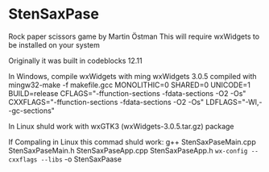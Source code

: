 # StenSaxPase

Rock paper scissors game by Martin Östman
This will require wxWidgets to be installed on your system

Originally it was built in codeblocks 12.11

In Windows, compile wxWidgets with ming
wxWidgets 3.0.5 compiled with
mingw32-make -f makefile.gcc MONOLITHIC=0 SHARED=0 UNICODE=1 BUILD=release CFLAGS="-ffunction-sections -fdata-sections -O2 -Os" CXXFLAGS="-ffunction-sections -fdata-sections -O2 -Os" LDFLAGS="-Wl,--gc-sections"

In Linux shuld work with wxGTK3 (wxWidgets-3.0.5.tar.gz) package

If Compaling in Linux this commad shuld work:
g++ StenSaxPaseMain.cpp StenSaxPaseMain.h StenSaxPaseApp.cpp StenSaxPaseApp.h `wx-config --cxxflags --libs` -o StenSaxPaase